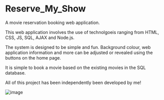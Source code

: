 # Reserve_My_Show

A movie reservation booking web application.

This web application involves the use of technolgoeis ranging from HTML, CSS, JS, SQL, AJAX and Node.js.

The system is designed to be simple and fun. Background colour, web application information and more can be adjusted or revealed using the buttons on the home page.

It is simple to book a movie based on the existing movies in the SQL database.

All of this project has been independently been developed by me!


![image](https://user-images.githubusercontent.com/99183587/185076313-93a26b6b-2665-470d-b236-4a82ce45bc6d.png)
